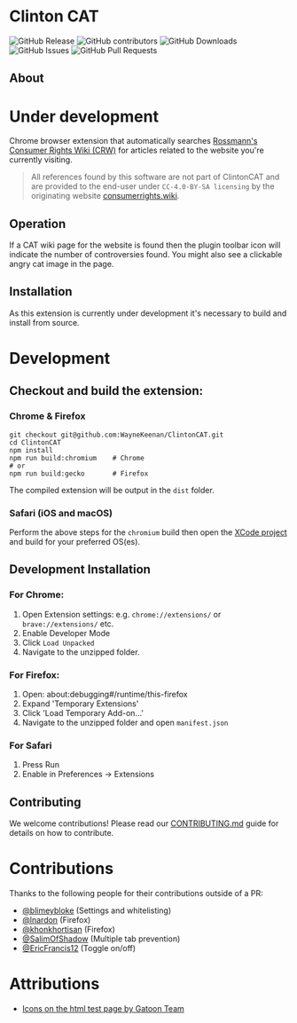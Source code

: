 # Clinton CAT

![GitHub Release](<https://img.shields.io/github/v/release/WayneKeenan/ClintonCAT?include_prereleases&color=rgba(28%2C%20181%2C%2033%2C%201)&label=Release>)
![GitHub contributors](<https://img.shields.io/github/contributors/WayneKeenan/ClintonCAT?label=Contributors&color=rgba(28%2C%20181%2C%2033%2C%201)>)
![GitHub Downloads](https://img.shields.io/github/downloads/WayneKeenan/ClintonCAT/total?label=Downloads&color=blue)
![GitHub Issues](https://img.shields.io/github/issues/WayneKeenan/ClintonCAT?label=Issues)
![GitHub Pull Requests](https://img.shields.io/github/issues-pr/WayneKeenan/ClintonCAT?label=Pull%20Requests)

<!-- https://shields.io/badges/chrome-web-store-rating -->
<!-- https://shields.io/badges/mozilla-add-on-rating -->

## About

# Under development

Chrome browser extension that automatically searches
[Rossmann's Consumer Rights Wiki (CRW)](https://consumerrights.wiki) 
for articles related to the website you're currently visiting.<br>

> All references found by this software are not part of ClintonCAT and are provided to the end-user under `CC-4.0-BY-SA licensing` by the originating website [consumerrights.wiki](https://consumerrights.wiki/).

## Operation

If a CAT wiki page for the website is found then the plugin toolbar icon will indicate the number of controversies found.
You might also see a clickable angry cat image in the page.

## Installation

As this extension is currently under development it's necessary to build and install from source.

# Development

## Checkout and build the extension:

### Chrome & Firefox

```shell
git checkout git@github.com:WayneKeenan/ClintonCAT.git
cd ClintonCAT
npm install
npm run build:chromium    # Chrome
# or
npm run build:gecko       # Firefox
```

The compiled extension will be output in the `dist` folder.

### Safari (iOS and macOS)

Perform the above steps for the `chromium` build then open the [XCode project](engines/safari/ClintonCAT/ClintonCAT.xcodeproj) and build for your preferred OS(es).

## Development Installation

### For Chrome:

1. Open Extension settings: e.g. `chrome://extensions/` or `brave://extensions/` etc.
2. Enable Developer Mode
3. Click `Load Unpacked`
4. Navigate to the unzipped folder.

### For Firefox:

1. Open: about:debugging#/runtime/this-firefox
2. Expand 'Temporary Extensions'
3. Click 'Load Temporary Add-on...'
4. Navigate to the unzipped folder and open `manifest.json`

### For Safari

1. Press Run
2. Enable in Preferences -> Extensions

## Contributing

We welcome contributions! Please read our [CONTRIBUTING.md](.github/CONTRIBUTING.md) guide for details on how to contribute.

# Contributions

Thanks to the following people for their contributions outside of a PR:

- [@blimeybloke](https://github.com/blimeybloke) (Settings and whitelisting)
- [@lnardon](https://github.com/lnardon) (Firefox)
- [@khonkhortisan](https://github.com/khonkhortisan) (Firefox)
- [@SalimOfShadow](https://github.com/SalimOfShadow) (Multiple tab prevention)
- [@EricFrancis12](https://github.com/EricFrancis12) (Toggle on/off)

# Attributions

- [Icons on the html test page by Gatoon Team](https://www.iconarchive.com/show/gartoon-devices-icons-by-gartoon-team.html)
